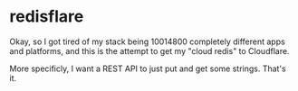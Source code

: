 # redisflare

Okay, so I got tired of my stack being 10014800 completely different apps and platforms, and this is the attempt to get my "cloud redis" to Cloudflare.

More specificly, I want a REST API to just put and get some strings. That's it.
